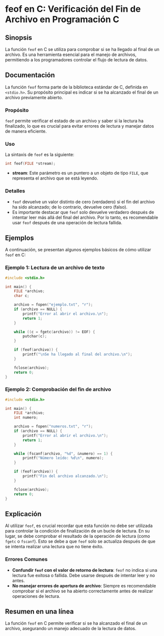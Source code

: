 <!--
Meta Description: # feof en C: Verificación del Fin de Archivo en Programación C ## Sinopsis La función `feof` en C se utiliza para comprobar si se ha llegado al final ...
Meta Keywords: archivo, feof, lectura, que, del
-->

# feof en C: Verificación del Fin de Archivo en Programación C

## Sinopsis
La función `feof` en C se utiliza para comprobar si se ha llegado al final de un archivo. Es una herramienta esencial para el manejo de archivos, permitiendo a los programadores controlar el flujo de lectura de datos.

## Documentación
La función `feof` forma parte de la biblioteca estándar de C, definida en `<stdio.h>`. Su propósito principal es indicar si se ha alcanzado el final de un archivo previamente abierto.

### Propósito
`feof` permite verificar el estado de un archivo y saber si la lectura ha finalizado, lo que es crucial para evitar errores de lectura y manejar datos de manera eficiente.

### Uso
La sintaxis de `feof` es la siguiente:

```c
int feof(FILE *stream);
```

- **stream**: Este parámetro es un puntero a un objeto de tipo `FILE`, que representa el archivo que se está leyendo.

### Detalles
- `feof` devuelve un valor distinto de cero (verdadero) si el fin del archivo ha sido alcanzado; de lo contrario, devuelve cero (falso).
- Es importante destacar que `feof` solo devuelve verdadero después de intentar leer más allá del final del archivo. Por lo tanto, es recomendable usar `feof` después de una operación de lectura fallida.

## Ejemplos
A continuación, se presentan algunos ejemplos básicos de cómo utilizar `feof` en C:

### Ejemplo 1: Lectura de un archivo de texto
```c
#include <stdio.h>

int main() {
    FILE *archivo;
    char c;

    archivo = fopen("ejemplo.txt", "r");
    if (archivo == NULL) {
        printf("Error al abrir el archivo.\n");
        return 1;
    }

    while ((c = fgetc(archivo)) != EOF) {
        putchar(c);
    }

    if (feof(archivo)) {
        printf("\nSe ha llegado al final del archivo.\n");
    }

    fclose(archivo);
    return 0;
}
```

### Ejemplo 2: Comprobación del fin de archivo
```c
#include <stdio.h>

int main() {
    FILE *archivo;
    int numero;

    archivo = fopen("numeros.txt", "r");
    if (archivo == NULL) {
        printf("Error al abrir el archivo.\n");
        return 1;
    }

    while (fscanf(archivo, "%d", &numero) == 1) {
        printf("Número leído: %d\n", numero);
    }

    if (feof(archivo)) {
        printf("Fin del archivo alcanzado.\n");
    }

    fclose(archivo);
    return 0;
}
```

## Explicación
Al utilizar `feof`, es crucial recordar que esta función no debe ser utilizada para controlar la condición de finalización de un bucle de lectura. En su lugar, se debe comprobar el resultado de la operación de lectura (como `fgetc` o `fscanf`). Esto se debe a que `feof` solo se actualiza después de que se intenta realizar una lectura que no tiene éxito.

### Errores Comunes
- **Confundir `feof` con el valor de retorno de lectura**: `feof` no indica si una lectura fue exitosa o fallida. Debe usarse después de intentar leer y no antes.
- **No manejar errores de apertura de archivo**: Siempre es recomendable comprobar si el archivo se ha abierto correctamente antes de realizar operaciones de lectura.

## Resumen en una línea
La función `feof` en C permite verificar si se ha alcanzado el final de un archivo, asegurando un manejo adecuado de la lectura de datos.